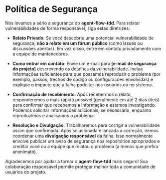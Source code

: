 # Política de Segurança

Nós levamos a sério a segurança do **agent-flow-tdd**. Para relatar vulnerabilidades de forma responsável, siga estas diretrizes:

- **Relato Privado**: Se você descobriu uma potencial vulnerabilidade de segurança, **não a relate em um fórum público** (como issues ou discussões abertas). Em vez disso, entre em contato privadamente com a equipe de mantenedores.

- **Como entrar em contato**: Envie um e-mail para **[e-mail de segurança do projeto]** descrevendo os detalhes da vulnerabilidade. Inclua informações suficientes para que possamos reproduzir o problema (por exemplo, passos, trechos de código ou configurações envolvidas) e explique o impacto que a falha pode ter nos usuários ou no sistema.

- **Confirmação de recebimento**: Após recebermos o relato, responderemos o mais rápido possível (geralmente em até 2 dias úteis) para confirmar que recebemos a informação e estamos investigando. Podemos solicitar informações adicionais, se necessário, enquanto reproduzimos e analisamos o problema.

- **Resolução e Divulgação**: Trabalharemos para corrigir a vulnerabilidade assim que confirmada. Após solucionada e lançada a correção, iremos coordenar uma **divulgação responsável** da falha. Isso normalmente envolve publicar um aviso de segurança nos repositórios apropriados e creditar você ou a equipe que relatou o problema (a menos que prefira anonimato).

Agradecemos por ajudar a tornar o **agent-flow-tdd** mais seguro! Sua colaboração responsável permite proteger melhor toda a comunidade de usuários do projeto.